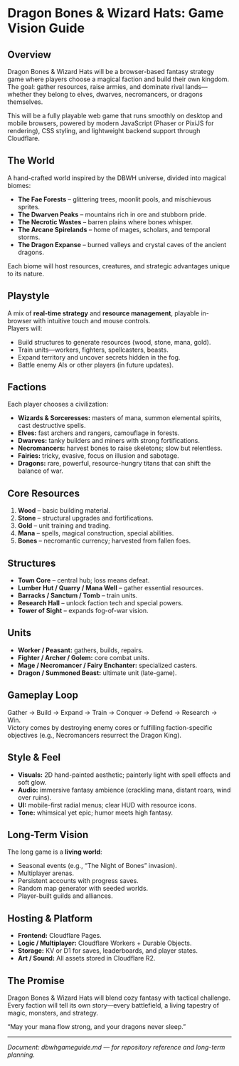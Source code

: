 # Dragon Bones & Wizard Hats: Game Vision Guide

## Overview
Dragon Bones & Wizard Hats will be a browser-based fantasy strategy game where players choose a magical faction and build their own kingdom. The goal: gather resources, raise armies, and dominate rival lands—whether they belong to elves, dwarves, necromancers, or dragons themselves.

This will be a fully playable web game that runs smoothly on desktop and mobile browsers, powered by modern JavaScript (Phaser or PixiJS for rendering), CSS styling, and lightweight backend support through Cloudflare.

## The World
A hand-crafted world inspired by the DBWH universe, divided into magical biomes:
- **The Fae Forests** – glittering trees, moonlit pools, and mischievous sprites.  
- **The Dwarven Peaks** – mountains rich in ore and stubborn pride.  
- **The Necrotic Wastes** – barren plains where bones whisper.  
- **The Arcane Spirelands** – home of mages, scholars, and temporal storms.  
- **The Dragon Expanse** – burned valleys and crystal caves of the ancient dragons.

Each biome will host resources, creatures, and strategic advantages unique to its nature.

## Playstyle
A mix of **real-time strategy** and **resource management**, playable in-browser with intuitive touch and mouse controls.  
Players will:
- Build structures to generate resources (wood, stone, mana, gold).  
- Train units—workers, fighters, spellcasters, beasts.  
- Expand territory and uncover secrets hidden in the fog.  
- Battle enemy AIs or other players (in future updates).  

## Factions
Each player chooses a civilization:
- **Wizards & Sorceresses:** masters of mana, summon elemental spirits, cast destructive spells.  
- **Elves:** fast archers and rangers, camouflage in forests.  
- **Dwarves:** tanky builders and miners with strong fortifications.  
- **Necromancers:** harvest bones to raise skeletons; slow but relentless.  
- **Fairies:** tricky, evasive, focus on illusion and sabotage.  
- **Dragons:** rare, powerful, resource-hungry titans that can shift the balance of war.

## Core Resources
1. **Wood** – basic building material.  
2. **Stone** – structural upgrades and fortifications.  
3. **Gold** – unit training and trading.  
4. **Mana** – spells, magical construction, special abilities.  
5. **Bones** – necromantic currency; harvested from fallen foes.  

## Structures
- **Town Core** – central hub; loss means defeat.  
- **Lumber Hut / Quarry / Mana Well** – gather essential resources.  
- **Barracks / Sanctum / Tomb** – train units.  
- **Research Hall** – unlock faction tech and special powers.  
- **Tower of Sight** – expands fog-of-war vision.  

## Units
- **Worker / Peasant:** gathers, builds, repairs.  
- **Fighter / Archer / Golem:** core combat units.  
- **Mage / Necromancer / Fairy Enchanter:** specialized casters.  
- **Dragon / Summoned Beast:** ultimate unit (late-game).  

## Gameplay Loop
Gather → Build → Expand → Train → Conquer → Defend → Research → Win.  
Victory comes by destroying enemy cores or fulfilling faction-specific objectives (e.g., Necromancers resurrect the Dragon King).

## Style & Feel
- **Visuals:** 2D hand-painted aesthetic; painterly light with spell effects and soft glow.  
- **Audio:** immersive fantasy ambience (crackling mana, distant roars, wind over ruins).  
- **UI:** mobile-first radial menus; clear HUD with resource icons.  
- **Tone:** whimsical yet epic; humor meets high fantasy.  

## Long-Term Vision
The long game is a **living world**:
- Seasonal events (e.g., “The Night of Bones” invasion).  
- Multiplayer arenas.  
- Persistent accounts with progress saves.  
- Random map generator with seeded worlds.  
- Player-built guilds and alliances.  

## Hosting & Platform
- **Frontend:** Cloudflare Pages.  
- **Logic / Multiplayer:** Cloudflare Workers + Durable Objects.  
- **Storage:** KV or D1 for saves, leaderboards, and player states.  
- **Art / Sound:** All assets stored in Cloudflare R2.

## The Promise
Dragon Bones & Wizard Hats will blend cozy fantasy with tactical challenge. Every faction will tell its own story—every battlefield, a living tapestry of magic, monsters, and strategy.  

“May your mana flow strong, and your dragons never sleep.”

---

*Document: dbwhgameguide.md — for repository reference and long-term planning.*
